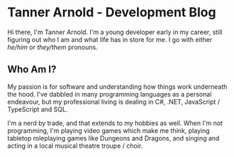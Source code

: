 # Tanner Arnold - Development Blog

Hi there, I'm Tanner Arnold. I'm a young developer early in my career, still figuring out who I am and what life has in store for me. I go with either _he/him_ or _they/them_ pronouns.

## Who Am I?

My passion is for software and understanding how things work underneath the hood. I've dabbled in many programming languages as a personal endeavour, but my professional living is dealing in C#, .NET, JavaScript / TypeScript and SQL.

I'm a nerd by trade, and that extends to my hobbies as well. When I'm not programming, I'm playing video games which make me think, playing tabletop roleplaying games like Dungeons and Dragons, and singing and acting in a local musical theatre troupe / choir.
